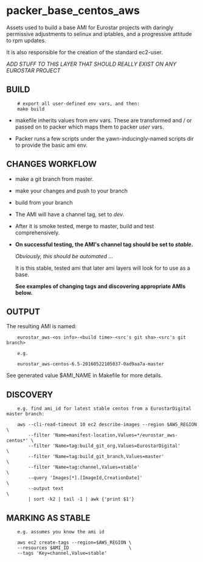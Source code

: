 # packer_base_centos_aws

Assets used to build a base AMI for Eurostar projects with daringly permissive
adjustments to selinux and iptables, and a progressive attitude to rpm updates.

It is also responsible for the creation of the standard ec2-user.

*ADD STUFF TO THIS LAYER THAT SHOULD REALLY EXIST ON ANY EUROSTAR PROJECT*

## BUILD

        # export all user-defined env vars, and then:
        make build

* makefile inherits values from env vars. These are transformed and / or
  passed on to packer which maps them to packer _user_ vars.

* Packer runs a few scripts under the yawn-inducingly-named scripts dir to
  provide the basic ami env.

## CHANGES WORKFLOW

* make a git branch from master.

* make your changes and push to your branch

* build from your branch

* The AMI will have a channel tag, set to _dev_.

* After it is smoke tested, merge to master, build and test comprehensively.

* **On successful testing, the AMI's channel tag should be set to  _stable_.**

  _Obviously, this should be automated ..._

  It is this stable, tested ami that later ami layers will look for to use
  as a base.

  **See examples of changing tags and discovering appropriate AMIs below.**


## OUTPUT

The resulting AMI is named:

        eurostar_aws-<os info>-<build time>-<src's git sha>-<src's git branch>

        e.g.

        eurostar_aws-centos-6.5-20160522105037-0ad9aa7a-master

See generated value $AMI_NAME in Makefile for more details.

## DISCOVERY

        e.g. find ami_id for latest stable centos from a EurostarDigital master branch:

        aws --cli-read-timeout 10 ec2 describe-images --region $AWS_REGION  \
            --filter 'Name=manifest-location,Values=*/eurostar_aws-centos*' \
            --filter 'Name=tag:build_git_org,Values=EurostarDigital'        \
            --filter 'Name=tag:build_git_branch,Values=master'              \
            --filter 'Name=tag:channel,Values=stable'                       \
            --query 'Images[*].[ImageId,CreationDate]'                      \
            --output text                                                   \
            | sort -k2 | tail -1 | awk {'print $1'}


## MARKING AS STABLE

        e.g. assumes you know the ami id

        aws ec2 create-tags --region=$AWS_REGION \
        --resources $AMI_ID                      \
        --tags 'Key=channel,Value=stable'


